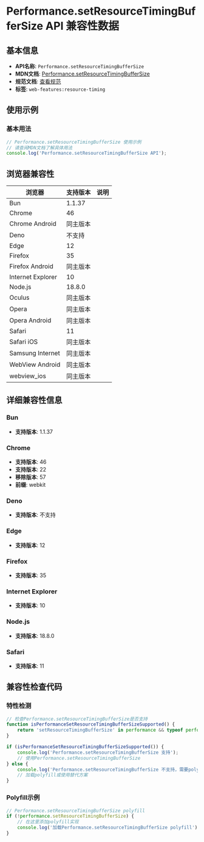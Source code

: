 # Performance.setResourceTimingBufferSize API 兼容性数据

## 基本信息

- **API名称**: `Performance.setResourceTimingBufferSize`
- **MDN文档**: [Performance.setResourceTimingBufferSize](https://developer.mozilla.org/docs/Web/API/Performance/setResourceTimingBufferSize)
- **规范文档**: [查看规范](https://w3c.github.io/resource-timing/#dom-performance-setresourcetimingbuffersize)
- **标签**: `web-features:resource-timing`

## 使用示例

### 基本用法

```javascript
// Performance.setResourceTimingBufferSize 使用示例
// 请查阅MDN文档了解具体用法
console.log('Performance.setResourceTimingBufferSize API');
```

## 浏览器兼容性

| 浏览器 | 支持版本 | 说明 |
|--------|----------|------|
| Bun | 1.1.37 |  |
| Chrome | 46 |  |
| Chrome Android | 同主版本 |  |
| Deno | 不支持 |  |
| Edge | 12 |  |
| Firefox | 35 |  |
| Firefox Android | 同主版本 |  |
| Internet Explorer | 10 |  |
| Node.js | 18.8.0 |  |
| Oculus | 同主版本 |  |
| Opera | 同主版本 |  |
| Opera Android | 同主版本 |  |
| Safari | 11 |  |
| Safari iOS | 同主版本 |  |
| Samsung Internet | 同主版本 |  |
| WebView Android | 同主版本 |  |
| webview_ios | 同主版本 |  |

## 详细兼容性信息

### Bun

- **支持版本**: 1.1.37

### Chrome

- **支持版本**: 46
- **支持版本**: 22
- **移除版本**: 57
- **前缀**: webkit

### Deno

- **支持版本**: 不支持

### Edge

- **支持版本**: 12

### Firefox

- **支持版本**: 35

### Internet Explorer

- **支持版本**: 10

### Node.js

- **支持版本**: 18.8.0

### Safari

- **支持版本**: 11

## 兼容性检查代码

### 特性检测

```javascript
// 检查Performance.setResourceTimingBufferSize是否支持
function isPerformanceSetResourceTimingBufferSizeSupported() {
    return 'setResourceTimingBufferSize' in performance && typeof performance.setResourceTimingBufferSize === 'function';
}

if (isPerformanceSetResourceTimingBufferSizeSupported()) {
    console.log('Performance.setResourceTimingBufferSize 支持');
    // 使用Performance.setResourceTimingBufferSize
} else {
    console.log('Performance.setResourceTimingBufferSize 不支持，需要polyfill');
    // 加载polyfill或使用替代方案
}
```

### Polyfill示例

```javascript
// Performance.setResourceTimingBufferSize polyfill
if (!performance.setResourceTimingBufferSize) {
    // 在这里添加polyfill实现
    console.log('加载Performance.setResourceTimingBufferSize polyfill');
}
```

